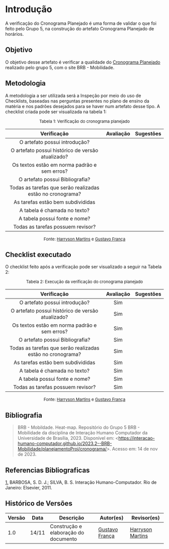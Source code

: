 # Introdução 

A verificação do Cronograma Planejado é uma forma de validar o que foi feito pelo Grupo 5, na construção do artefato Cronograma Planejado de horários.

## Objetivo

O objetivo desse artefato é verificar a qualidade do [Cronograma Planejado](https://interacao-humano-computador.github.io/2023.2--BRB-Mobilidade/planejamentoProj/cronogramas/t/) realizado pelo grupo 5, com o site BRB - Mobilidade.

## Metodologia

A metodologia a ser utilizada será a Inspeção por meio do uso de Checklists, baseadas nas perguntas presentes no plano de ensino da matéria e nos padrões desejados para se haver num artefato desse tipo. A checklist criada pode ser visualizada na tabela 1:

<center>

<font size="2"><p style="text-align: center">Tabela 1: Verificação do cronograma planejado</p></font>

| Verificação | Avaliação | Sugestões |
|:--------:|:--------:|:--------:|
|O artefato possui introdução?|        |          |
|O artefato possui histórico de versão atualizado?|       |          |
|Os textos estão em norma padrão e sem erros?|        |          |
|O artefato possui Bibliografia?|       |          |
|Todas as tarefas que serão realizadas estão no cronograma?|   |    |
|As tarefas estão bem subdivididas|  |     |
|A tabela é chamada no texto?|      |      |
|A tabela possui fonte e nome?||   |
|Todas as tarefas possuem revisor?|   |    |

<font size="2"><p style="text-align: center">Fonte: [Harryson Martins](https://github.com/harry-cmartin) e [Gustavo França](https://github.com/gustavofbs) </p></font>

</center>

## Checklist executado

O checklist feito após a verificação pode ser visualizado a seguir na Tabela 2:

<center>

<font size="2"><p style="text-align: center">Tabela 2: Execução da verificação do cronograma planejado</p></font>

| Verificação | Avaliação | Sugestões |
|:--------:|:--------:|:--------:|
|O artefato possui introdução?|  Sim        |          |
|O artefato possui histórico de versão atualizado?|  Sim        |          |
|Os textos estão em norma padrão e sem erros?|  Sim        |          |
|O artefato possui Bibliografia?|  Sim        |          |
|Todas as tarefas que serão realizadas estão no cronograma?| Sim   |    |
|As tarefas estão bem subdivididas| Sim   |     |
|A tabela é chamada no texto?| Sim     |      |
|A tabela possui fonte e nome?| Sim  ||
|Todas as tarefas possuem revisor?|   Sim   ||

<font size="2"><p style="text-align: center">Fonte: [Harryson Martins](https://github.com/harry-cmartin) e [Gustavo França](https://github.com/gustavofbs) </p></font>

</center>



## Bibliografia 

> BRB - Mobildade. Heat-map. Repositório do Grupo 5 BRB - Mobilidade da disciplina de Interação Humano Computador da Universidade de Brasília, 2023. Disponível em: <<https://interacao-humano-computador.github.io/2023.2--BRB-Mobilidade/planejamentoProj/cronograma/>>. Acesso em: 14 de nov de 2023.

## Referencias Bibliograficas

<a id="FRM3" href="#anchor_1">1.</a> BARBOSA, S. D. J.; SILVA, B. S. Interação Humano-Computador. Rio de Janeiro: Elsevier, 2011.

## Histórico de Versões

| Versão | Data       | Descrição                        | Autor(es)                                                                                  | Revisor(es)                                    |
| ------ | ---------- | -------------------------------- | ------------------------------------------------------------------------------------------ | ---------------------------------------------- |
| 1.0 | 14/11 | Construção e elaboração do documento | [Gustavo França](https://github.com/gustavofbs) | [Harryson Martins](https://github.com/harry-cmartin) |